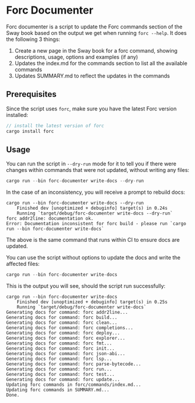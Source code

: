 # Forc Documenter

Forc documenter is a script to update the Forc commands section of the Sway book based on the output we get when running `forc --help`. It does the following 3 things:

1. Create a new page in the Sway book for a forc command, showing descriptions, usage, options and examples (if any)
2. Updates the index.md for the commands section to list all the available commands
3. Updates SUMMARY.md to reflect the updates in the commands

## Prerequisites

Since the script uses `forc`, make sure you have the latest Forc version installed:

```rust
// install the latest version of forc
cargo install forc
```

## Usage

You can run the script in `--dry-run` mode for it to tell you if there were changes within commands that were not updated, without writing any files:

```rust
cargo run --bin forc-documenter write-docs --dry-run
```

In the case of an inconsistency, you will receive a prompt to rebuild docs:

```console
cargo run --bin forc-documenter write-docs --dry-run
    Finished dev [unoptimized + debuginfo] target(s) in 0.24s
    Running `target/debug/forc-documenter write-docs --dry-run`
forc addr2line: documentation ok.
Error: Documentation inconsistent for forc build - please run `cargo run --bin forc-documenter write-docs`
```

The above is the same command that runs within CI to ensure docs are updated.

You can use the script without options to update the docs and write the affected files:

```rust
cargo run --bin forc-documenter write-docs
```

This is the output you will see, should the script run successfully:

```console
cargo run --bin forc-documenter write-docs
    Finished dev [unoptimized + debuginfo] target(s) in 0.25s
    Running `target/debug/forc-documenter write-docs`
Generating docs for command: forc addr2line...
Generating docs for command: forc build...
Generating docs for command: forc clean...
Generating docs for command: forc completions...
Generating docs for command: forc deploy...
Generating docs for command: forc explorer...
Generating docs for command: forc fmt...
Generating docs for command: forc init...
Generating docs for command: forc json-abi...
Generating docs for command: forc lsp...
Generating docs for command: forc parse-bytecode...
Generating docs for command: forc run...
Generating docs for command: forc test...
Generating docs for command: forc update...
Updating forc commands in forc/commands/index.md...
Updating forc commands in SUMMARY.md...
Done.
```
